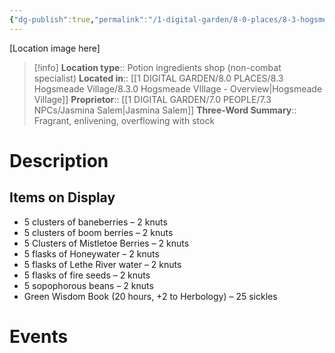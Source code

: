 ```yaml
---
{"dg-publish":true,"permalink":"/1-digital-garden/8-0-places/8-3-hogsmeade-village/8-3-24-the-magic-neep/","tags":["#place","#hogsmeade","#shop"]}
---
```


[Location image here]
>[!info]
>**Location type**::  Potion ingredients shop (non-combat specialist)
>**Located in**:: [[1 DIGITAL GARDEN/8.0 PLACES/8.3 Hogsmeade Village/8.3.0 Hogsmeade VIllage - Overview\|Hogsmeade Village]]
>**Proprietor**:: [[1 DIGITAL GARDEN/7.0 PEOPLE/7.3 NPCs/Jasmina Salem\|Jasmina Salem]]
>**Three-Word Summary**:: Fragrant, enlivening, overflowing with stock

# Description


## Items on Display

- 5 clusters of baneberries – 2 knuts
- 5 clusters of boom berries – 2 knuts
- 5 Clusters of Mistletoe Berries – 2 knuts
- 5 flasks of Honeywater – 2 knuts
- 5 flasks of Lethe River water – 2 knuts
- 5 flasks of fire seeds – 2 knuts
- 5 sopophorous beans – 2 knuts
- Green Wisdom Book (20 hours, +2 to Herbology) – 25 sickles

# Events

